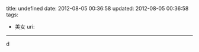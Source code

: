 title: undefined
date: 2012-08-05 00:36:58
updated: 2012-08-05 00:36:58
tags: 
 - 美女
uri: 
---

d

<!--![](./images/2012/08/91BB53233A0806DED22068B2D362583E.jpeg)-->